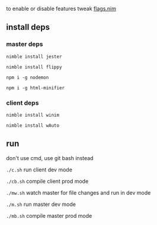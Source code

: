 to enable or disable features tweak [flags.nim](src/lib/flags.nim)

## install deps
### master deps
`nimble install jester`

`nimble install flippy`

`npm i -g nodemon`

`npm i -g html-minifier`

### client deps
`nimble install winim`

`nimble install wAuto`

## run

don't use cmd, use git bash instead

`./c.sh` run client dev mode

`./cb.sh` compile client prod mode

`./mw.sh` watch master for file changes and run in dev mode

`./m.sh` run master dev mode

`./mb.sh` compile master prod mode